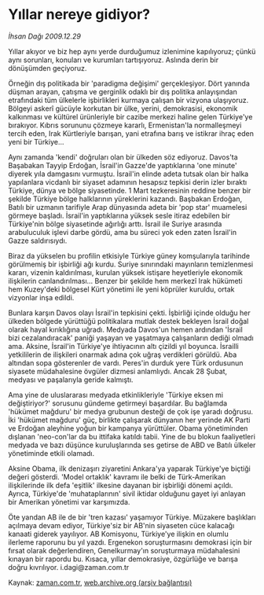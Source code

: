 # Yıllar nereye gidiyor?

*İhsan Dağı 2009.12.29*

<tr><td class="metin" colspan="2" style="padding-top: 20px; padding-left: 5px; ">Yıllar akıyor ve biz hep aynı yerde durduğumuz izlenimine kapılıyoruz; çünkü aynı sorunları, konuları ve kurumları tartışıyoruz. Aslında derin bir dönüşümden geçiyoruz.</td></tr><tr><td class="metin" colspan="2" style="padding-top: 20px; padding-left: 5px; "><p>Örneğin dış politikada bir 'paradigma değişimi' gerçekleşiyor. Dört yanında düşman arayan, çatışma ve gerginlik odaklı bir dış politika anlayışından etrafındaki tüm ülkelerle işbirlikleri kurmaya çalışan bir vizyona ulaşıyoruz. Bölgeyi askerî gücüyle korkutan bir ülke, yerini, demokrasisi, ekonomik kalkınması ve kültürel ürünleriyle bir cazibe merkezi haline gelen Türkiye'ye bırakıyor. Kıbrıs sorununu çözmeye kararlı, Ermenistan'la normalleşmeyi tercih eden, Irak Kürtleriyle barışan, yani etrafına barış ve istikrar ihraç eden yeni bir Türkiye...
<p>Aynı zamanda 'kendi' doğruları olan bir ülkeden söz ediyoruz. Davos'ta Başabakan Tayyip Erdoğan, İsrail'in Gazze'de yaptıklarına 'one minute' diyerek yıla damgasını vurmuştu. İsrail'in elinde adeta tutsak olan bir halka yapılanlara vicdanlı bir siyaset adamının hesapsız tepkisi derin izler bıraktı Türkiye, dünya ve bölge siyasetinde. 1 Mart tezkeresinin reddine benzer bir şekilde Türkiye bölge halklarının yüreklerini kazandı. Başbakan Erdoğan, Batılı bir uzmanın tarifiyle Arap dünyasında adeta bir 'pop star' muamelesi görmeye başladı. İsrail'in yaptıklarına yüksek sesle itiraz edebilen bir Türkiye'nin bölge siyasetinde ağırlığı arttı. İsrail ile Suriye arasında arabuluculuk işlevi darbe gördü, ama bu süreci yok eden zaten İsrail'in Gazze saldırısıydı.
<p>Biraz da yükselen bu profilin etkisiyle Türkiye güney komşularıyla tarihinde görülmemiş bir işbirliği ağı kurdu. Suriye sınırındaki mayınların temizlenmesi kararı, vizenin kaldırılması, kurulan yüksek istişare heyetleriyle ekonomik ilişkilerin canlandırılması... Benzer bir şekilde hem merkezî Irak hükümeti hem Kuzey'deki bölgesel Kürt yönetimi ile yeni köprüler kuruldu, ortak vizyonlar inşa edildi.
<p>Bunlara karşın Davos olayı İsrail'in tepkisini çekti. İşbirliği içinde olduğu her ülkeden bölgede yürüttüğü politikalara mutlak destek bekleyen İsrail doğal olarak hayal kırıklığına uğradı. Medyada Davos'un hemen ardından 'İsrail bizi cezalandıracak' paniği yaşayan ve yaşatmaya çalışanların dediği olmadı ama. Aksine, İsrail'in Türkiye'ye ihtiyacının altı çizildi yıl boyunca. İsrailli yetkililerin de ilişkileri onarmak adına çok uğraş verdikleri görüldü. Aba altından sopa gösterenler de vardı. Peres'in durduk yere Türk ordusunun siyasete müdahalesine övgüler dizmesi anlamlıydı. Ancak 28 Şubat, medyası ve paşalarıyla geride kalmıştı.
<p>Ama yine de uluslararası medyada etkinlikleriyle 'Türkiye eksen mi değiştiriyor?' sorusunu gündeme getirmeyi başardılar. Bu bağlamda 'hükümet mağduru' bir medya grubunun desteği de çok işe yaradı doğrusu. İki 'hükümet mağduru' güç, birlikte çalışarak dünyanın her yerinde AK Parti ve Erdoğan aleyhine yoğun bir kampanya yürüttüler. Obama yönetiminden dışlanan 'neo-con'lar da bu ittifaka katıldı tabii. Yine de bu blokun faaliyetleri medyada ve bazı düşünce kuruluşlarında ses getirse de ABD ve Batılı ülkeler yönetiminde etkili olamadı.
<p>Aksine Obama, ilk denizaşırı ziyaretini Ankara'ya yaparak Türkiye'ye biçtiği değeri gösterdi. 'Model ortaklık' kavramı ile belki de Türk-Amerikan ilişkilerinde ilk defa 'eşitlik' ilkesine dayanan bir işbirliği dönemi açıldı. Ayrıca, Türkiye'de 'muhataplarının' sivil iktidar olduğunu gayet iyi anlayan bir Amerikan yönetimi var karşımızda.
<p>Öte yandan AB ile de bir 'tren kazası' yaşamıyor Türkiye. Müzakere başlıkları açılmaya devam ediyor, Türkiye'siz bir AB'nin siyaseten cüce kalacağı kanaati giderek yayılıyor. AB Komisyonu, Türkiye'ye ilişkin en olumlu ilerleme raporunu bu yıl yazdı. Ergenekon soruşturmasını demokrasi için bir fırsat olarak değerlendiren, Genelkurmay'ın soruşturmaya müdahalesini kınayan bir rapordu bu. Kısaca, yıllar demokrasiye, özgürlüğe ve barışa doğru kıvrılıyor. i.dagi@zaman.com.tr<br/></p></p></p></p></p></p></p></td></tr>

Kaynak: [zaman.com.tr](http://zaman.com.tr/yazar.do?yazino=933255), [web.archive.org (arşiv bağlantısı)](http://web.archive.org/web/20100123045209/http://zaman.com.tr:80/yazar.do?yazino=933255)
